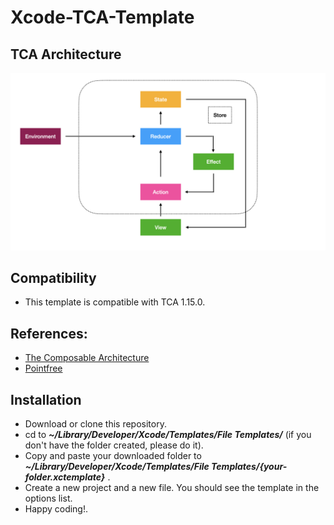 # Xcode-TCA-Template

## TCA Architecture 
![alt tag](https://github.com/rcasanovan/Xcode-TCA-Template/blob/main/Images/TCA_image.001.jpeg?raw=true)

## Compatibility
* This template is compatible with TCA 1.15.0.


## References:
* [The Composable Architecture](https://github.com/pointfreeco/swift-composable-architecture)
* [Pointfree](https://www.pointfree.co)

## Installation
* Download or clone this repository.
* cd to ***~/Library/Developer/Xcode/Templates/File Templates/*** (if you don't have the folder created, please do it).
* Copy and paste your downloaded folder to ***~/Library/Developer/Xcode/Templates/File Templates/{your-folder.xctemplate}*** .
* Create a new project and a new file. You should see the template in the options list.
* Happy coding!.
